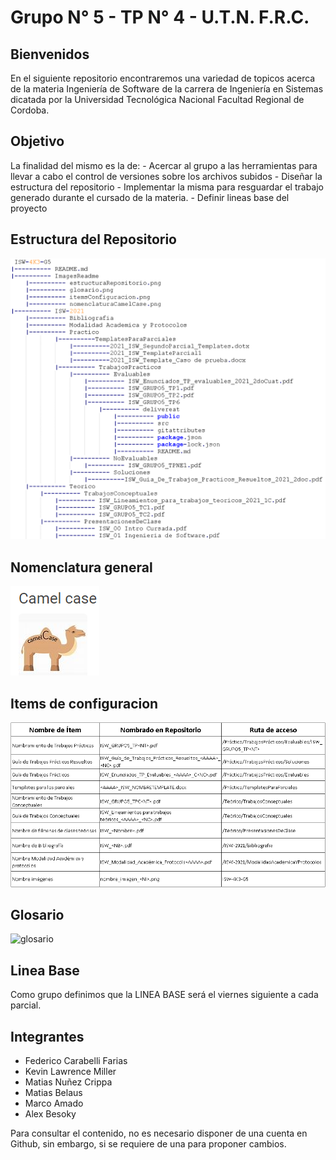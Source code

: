 # Grupo N° 5 - TP N° 4 - U.T.N. F.R.C.

## Bienvenidos
En el siguiente repositorio encontraremos una variedad de topicos acerca de la materia Ingeniería de Software de la carrera de Ingeniería en Sistemas dicatada por la Universidad Tecnológica Nacional Facultad Regional de Cordoba.

## Objetivo
La finalidad del mismo es la de: - Acercar al grupo a las herramientas para llevar a cabo el control de versiones sobre los archivos subidos - Diseñar la estructura del repositorio - Implementar la misma para resguardar el trabajo generado durante el cursado de la materia. - Definir lineas base del proyecto

## Estructura del Repositorio
![estructuraRepositorio](https://raw.githubusercontent.com/fedecara/ISW-4k3-G5/main/ImagesReadme/estructuraRepositorio.png)


## Nomenclatura general

![nomenclaturaCamelCase](https://raw.githubusercontent.com/fedecara/ISW-4k3-G5/main/ImagesReadme/nomenclaturaCamelCase.png)


## Items de configuracion

![itemConfiguracion](https://raw.githubusercontent.com/fedecara/ISW-4k3-G5/main/ImagesReadme/itemsConfiguracion.png)



## Glosario

![glosario](https://user-images.githubusercontent.com/81245814/132607168-74c0d41d-6799-4a8f-a60d-bec02f989da0.png)


## Linea Base
Como grupo definimos que la LINEA BASE será el viernes siguiente a cada parcial.

## Integrantes
- Federico Carabelli Farias
- Kevin Lawrence Miller
- Matias Nuñez Crippa
- Matias Belaus
- Marco Amado
- Alex Besoky

Para consultar el contenido, no es necesario disponer de una cuenta en Github, sin embargo, si se requiere de una para proponer cambios.
